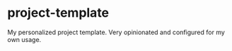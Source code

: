 # project-template
My personalized project template. Very opinionated and configured for my own usage.
